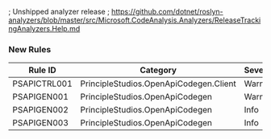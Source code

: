 ﻿; Unshipped analyzer release
; https://github.com/dotnet/roslyn-analyzers/blob/master/src/Microsoft.CodeAnalysis.Analyzers/ReleaseTrackingAnalyzers.Help.md

### New Rules
Rule ID | Category | Severity | Notes
--------|----------|----------|-------
PSAPICTRL001 | PrincipleStudios.OpenApiCodegen.Client | Warning | ControllerGenerator
PSAPIGEN001 | PrincipleStudios.OpenApiCodegen | Warning | OpenApiGeneratorBase
PSAPIGEN002 | PrincipleStudios.OpenApiCodegen | Info | OpenApiGeneratorBase
PSAPIGEN003 | PrincipleStudios.OpenApiCodegen | Info | OpenApiGeneratorBase
